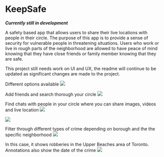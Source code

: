 # KeepSafe
***Currently still in development***

A safety based app that allows users to share their live locations with people in their circle. The purpose of this app is to provide a sense of security for vulnerable people in threatening situations. Users who work or live in rough parts of the neighborhood are allowed to have peace of mind knowing that they have close friends or family member knowing that they are safe.



This project still needs work on UI and UX, the readme will continue to be updated as significant changes are made to the project.



Different options available
![](screenshots/HomePage.png)



Add friends and search thorough your circle
![](screenshots/MyCircleView.png)


Find chats with people in your circle where you can share images, videos and live location
![](screenshots/ChatView.png)

![](screenshots/MessagevIEW.png)


Filter through different types of crime depending on borough and the the specific neighborhood
![](screenshots/FilterView.png)


In this case, it shows robberies in the Upper Beaches area of Toronto. Annotations also show the date of the crime
![](screenshots/CrimeView.png)

